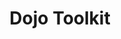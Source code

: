 ---
codehost: https://github.com/dojo
facebook: https://facebook.com/groups/4375511291
googleplus: https://plus.google.com/106701567946037375891/posts
logohandle: dojotoolkit
sort: dojotoolkit
title: Dojo Toolkit
twitter: https://x.com/dojo
website: https://dojotoolkit.org/
---